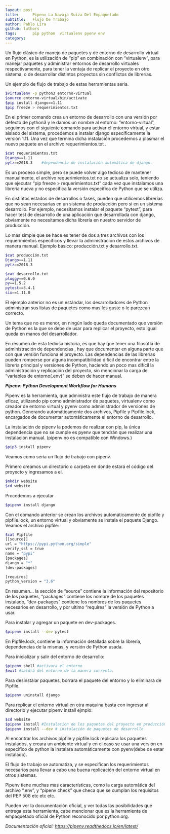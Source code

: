 ```yaml
---
layout:	post
title:		Pipenv La Navaja Suiza Del Empaquetado
subtitle:	Flujo De Trabajo
author:	Pablo Lira
github:	luthors
tags: 		pip python  virtualenv pyenv env
category:   
---
```

<!-- Start Writing Below in Markdown -->
Un  flujo clásico  de manejo de paquetes y de entorno de desarrollo virtual en Python, es la utilización de “pip” en combinación con “virtualenv”, para manejar  paquetes  y  administrar  entornos de desarrollo virtuales respectivamente, para tener la ventaja de replicar el proyecto en otro sistema, o de desarrollar distintos proyectos sin conflictos de librerías.  Un ejemplo de flujo de trabajo  de estas herramientas seria.```bash$virtualenv -p python3 entorno-virtual$source entorno-virtual/bin/activate$pip install django==1.11$pip freeze > requerimientos.txt```En el primer comando crea un entorno de desarrollo con una versión  por defecto de python3 y le damos un nombre al entorno: “entorno-virtual”,  seguimos con el siguiente comando para activar el entorno virtual, y estar aislado del sistema, procedemos a instalar django específicamente la versión 1.11. Una vez que termina dicha instalación procedemos a plasmar el nuevo paquete  en el archivo requerimientos.txt . ```bash$cat requerimientos.txtDjango==1.11pytz==2018.3    #dependencia de instalación automática de django.```Es un proceso simple, pero se puede volver algo tedioso de mantener manualmente, el archivo requerimientos.txt no se actualiza solo, teniendo que ejecutar “pip freeze > requerimientos.txt” cada vez que instalamos una librería nueva y no especifica la versión especifica de Python que se utiliza.En distintos estados de desarrollos o fases, pueden que utilicemos librerías que no sean necesarias en un sistema de producción  pero si en un sistema desarrollo. Por ejemplo, necesitamos  instalar el paquete “pytest”, para hacer test de desarrollo de una aplicación que desarrollada con django, obviamente  no necesitamos dicha librería en nuestro servidor de producción.Lo mas simple que se hace es tener de dos a tres archivos con los requerimientos específicos y llevar la administración de estos archivos de manera manual. Ejemplo básico: producción.txt y desarrollo.txt.```bash$cat producción.txtDjango==1.11pytz==2018.3``````bash$cat desarrollo.txtpluggy==0.6.0py==1.5.2pytest==3.4.1six==1.11.0```El ejemplo anterior no es un estándar, los desarrolladores de Python  administran sus listas de paquetes como mas les guste  o le parezcan correcto. Un tema que no es menor, en ningún lado queda documentado que versión de Python es la que se debe de usar para replicar el proyecto, esto igual queda en manos del desarrollador.En resumen de esta tediosa historia, es que hay que tener  una filosofía de administración de dependencias , hay que documentar en alguna parte que con que versión funciona el proyecto.  Las dependencias de las librerías pueden romperse por alguna incompatibilidad difícil de encontrar entre la librería principal y versiones de Python, haciendo un poco mas difícil la administración y replicación del proyecto, sin mencionar la carga de “variables de entorno(.env)” se deben de hacer manual. ***Pipenv: Python Development Workflow for Humans***Pipenv es la herramienta, que administra este flujo de trabajo de manera eficaz, utilizando pip como administrador de paquetes, virtualenv como creador de entorno virtual y pyenv como administrador de versiones de python. Generando automáticamente dos archivos, Pipfile y Pipfile.lock, encargados de documentar automáticamente el entorno de desarrollo. La instalación de pipenv la podemos de realizar con pip,  la única dependencia que no se cumple es pyenv que tendrán que realizar una instalación manual.(pipenv no es compatible con Windows.)```bash$pip3 install pipenv```Veamos como seria un flujo de trabajo con pipenv.Primero creamos un directorio o carpeta en donde estará el código del proyecto y ingresamos a el.```bash$mkdir website$cd website``` Procedemos a ejecutar```bash$pipenv install django```Con el comando anterior se crean los archivos automáticamente de pipfile y pipfile.lock, un entorno virtual y obviamente se instala el paquete Django. Veamos el archivo pipfile:```bash $cat Pipfile[[source]]url = "https://pypi.python.org/simple"verify_ssl = truename = "pypi"[packages]django = "*"[dev-packages][requires]python_version = "3.6"```En resumen…  la sección de “source” contiene la información del repositorio de los paquetes, “packages” contiene los nombre de los paquetes instalado, “dev-packages” contiene los nombres de los paquetes necesarios en desarrollo, y por ultimo “requires”  la versión de Python a usar.Para instalar y agregar un paquete en dev-packages.
```bash$pipenv install --dev pytest```En Pipfile.lock,  contiene la información detallada sobre la librería, dependencias de la mismas, y versión de Python usada.Para inicializar y salir del entorno de desarrollo:
```bash$pipenv shell #activara el entorno$exit #saldrá del entorno de la manera correcta.```	Para desinstalar paquetes, borrara el paquete del entorno y  lo eliminara de Pipfile. ```bash$pipenv uninstall django```Para replicar el entorno  virtual en otra maquina basta con ingresar al directorio y ejecutar pipenv install ejmplo:```bash$cd website$pipenv install #Instalacion de los paquetes del proyecto en producción, sin los de desarrollo$pipenv install --dev # instalación de paquetes de desarrollo```Al encontrar los archivos pipfile y pipfile.lock replicara los paquetes instalados, y creara un ambiente virtual  y en el caso se usar una versión en especifico de python la instalara automáticamente con pyenv(debe de estar instalado).El flujo de trabajo se automatiza, y se especifican los requerimientos necesarios para llevar a cabo una buena replicación del entorno virtual en otros sistemas.Pipenv tiene muchas mas características, como la carga automática del archivo  “.env”, y “pipenv check” que checa que se cumplan los requisitos del PEP 508 etc etc etc.Pueden ver la documentación oficial,  y ver todas las posibilidades que entrega esta herramienta, cabe mencionar  que es la herramienta de empaquetado oficial de Python reconocido por python.org.*Documentación oficial: 
https://pipenv.readthedocs.io/en/latest/*

